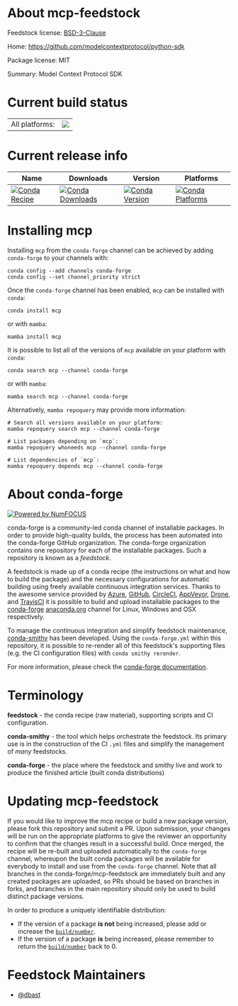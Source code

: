 About mcp-feedstock
===================

Feedstock license: [BSD-3-Clause](https://github.com/conda-forge/mcp-feedstock/blob/main/LICENSE.txt)

Home: https://github.com/modelcontextprotocol/python-sdk

Package license: MIT

Summary: Model Context Protocol SDK

Current build status
====================


<table><tr><td>All platforms:</td>
    <td>
      <a href="https://dev.azure.com/conda-forge/feedstock-builds/_build/latest?definitionId=25046&branchName=main">
        <img src="https://dev.azure.com/conda-forge/feedstock-builds/_apis/build/status/mcp-feedstock?branchName=main">
      </a>
    </td>
  </tr>
</table>

Current release info
====================

| Name | Downloads | Version | Platforms |
| --- | --- | --- | --- |
| [![Conda Recipe](https://img.shields.io/badge/recipe-mcp-green.svg)](https://anaconda.org/conda-forge/mcp) | [![Conda Downloads](https://img.shields.io/conda/dn/conda-forge/mcp.svg)](https://anaconda.org/conda-forge/mcp) | [![Conda Version](https://img.shields.io/conda/vn/conda-forge/mcp.svg)](https://anaconda.org/conda-forge/mcp) | [![Conda Platforms](https://img.shields.io/conda/pn/conda-forge/mcp.svg)](https://anaconda.org/conda-forge/mcp) |

Installing mcp
==============

Installing `mcp` from the `conda-forge` channel can be achieved by adding `conda-forge` to your channels with:

```
conda config --add channels conda-forge
conda config --set channel_priority strict
```

Once the `conda-forge` channel has been enabled, `mcp` can be installed with `conda`:

```
conda install mcp
```

or with `mamba`:

```
mamba install mcp
```

It is possible to list all of the versions of `mcp` available on your platform with `conda`:

```
conda search mcp --channel conda-forge
```

or with `mamba`:

```
mamba search mcp --channel conda-forge
```

Alternatively, `mamba repoquery` may provide more information:

```
# Search all versions available on your platform:
mamba repoquery search mcp --channel conda-forge

# List packages depending on `mcp`:
mamba repoquery whoneeds mcp --channel conda-forge

# List dependencies of `mcp`:
mamba repoquery depends mcp --channel conda-forge
```


About conda-forge
=================

[![Powered by
NumFOCUS](https://img.shields.io/badge/powered%20by-NumFOCUS-orange.svg?style=flat&colorA=E1523D&colorB=007D8A)](https://numfocus.org)

conda-forge is a community-led conda channel of installable packages.
In order to provide high-quality builds, the process has been automated into the
conda-forge GitHub organization. The conda-forge organization contains one repository
for each of the installable packages. Such a repository is known as a *feedstock*.

A feedstock is made up of a conda recipe (the instructions on what and how to build
the package) and the necessary configurations for automatic building using freely
available continuous integration services. Thanks to the awesome service provided by
[Azure](https://azure.microsoft.com/en-us/services/devops/), [GitHub](https://github.com/),
[CircleCI](https://circleci.com/), [AppVeyor](https://www.appveyor.com/),
[Drone](https://cloud.drone.io/welcome), and [TravisCI](https://travis-ci.com/)
it is possible to build and upload installable packages to the
[conda-forge](https://anaconda.org/conda-forge) [anaconda.org](https://anaconda.org/)
channel for Linux, Windows and OSX respectively.

To manage the continuous integration and simplify feedstock maintenance,
[conda-smithy](https://github.com/conda-forge/conda-smithy) has been developed.
Using the ``conda-forge.yml`` within this repository, it is possible to re-render all of
this feedstock's supporting files (e.g. the CI configuration files) with ``conda smithy rerender``.

For more information, please check the [conda-forge documentation](https://conda-forge.org/docs/).

Terminology
===========

**feedstock** - the conda recipe (raw material), supporting scripts and CI configuration.

**conda-smithy** - the tool which helps orchestrate the feedstock.
                   Its primary use is in the construction of the CI ``.yml`` files
                   and simplify the management of *many* feedstocks.

**conda-forge** - the place where the feedstock and smithy live and work to
                  produce the finished article (built conda distributions)


Updating mcp-feedstock
======================

If you would like to improve the mcp recipe or build a new
package version, please fork this repository and submit a PR. Upon submission,
your changes will be run on the appropriate platforms to give the reviewer an
opportunity to confirm that the changes result in a successful build. Once
merged, the recipe will be re-built and uploaded automatically to the
`conda-forge` channel, whereupon the built conda packages will be available for
everybody to install and use from the `conda-forge` channel.
Note that all branches in the conda-forge/mcp-feedstock are
immediately built and any created packages are uploaded, so PRs should be based
on branches in forks, and branches in the main repository should only be used to
build distinct package versions.

In order to produce a uniquely identifiable distribution:
 * If the version of a package **is not** being increased, please add or increase
   the [``build/number``](https://docs.conda.io/projects/conda-build/en/latest/resources/define-metadata.html#build-number-and-string).
 * If the version of a package **is** being increased, please remember to return
   the [``build/number``](https://docs.conda.io/projects/conda-build/en/latest/resources/define-metadata.html#build-number-and-string)
   back to 0.

Feedstock Maintainers
=====================

* [@dbast](https://github.com/dbast/)

